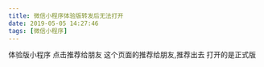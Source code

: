 ```yaml
---
title: 微信小程序体验版转发后无法打开
date: 2019-05-05 14:27:46
tags: [微信小程序]
---
```


体验版小程序 点击推荐给朋友
这个页面的推荐给朋友,推荐出去 打开的是正式版